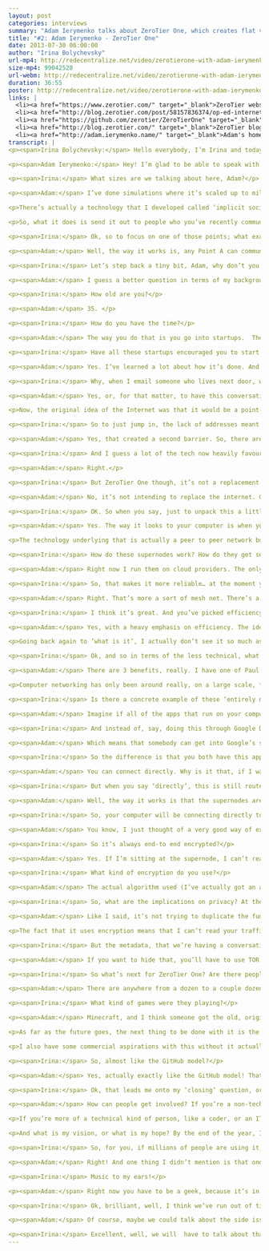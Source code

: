 ```yaml
---
layout: post
categories: interviews
summary: "Adam Ierymenko talks about ZeroTier One, which creates flat virtual Ethernet networks of almost unlimited size. He describes how this lets people experiment with new ways of using networking."
title: "#2: Adam Ierymenko - ZeroTier One"
date: 2013-07-30 06:00:00
author: "Irina Bolychevsky"
url-mp4: http://redecentralize.net/video/zerotierone-with-adam-ierymenko.mp4
size-mp4: 99042528
url-webm: http://redecentralize.net/video/zerotierone-with-adam-ierymenko.webm
duration: 36:55
poster: http://redecentralize.net/video/zerotierone-with-adam-ierymenko.jpg
links: |
  <li><a href="https://www.zerotier.com/" target="_blank">ZeroTier website</a></li>
  <li><a href="http://blog.zerotier.com/post/58157836374/op-ed-internet-centralization-is-not-a-conspiracy" target="_blank">Follow up blog post on centralization causes</a></li>
  <li><a href="https://github.com/zerotier/ZeroTierOne" target="_blank">Github repository</a></li>
  <li><a href="http://blog.zerotier.com/" target="_blank">ZeroTier blog</a></li>
  <li><a href="http://adam.ierymenko.name/" target="_blank">Adam's homepage</a></li>
transcript: |
<p><span>Irina Bolychevsky:</span> Hello everybody, I’m Irina and today I’m talking to Adam Ierymenko, the creator of ZeroTier One. ZeroTier One is a virtual local area network for unlimited users, so you can bring thousands of people under one wireless connection allowing you to share files or play games. I’m really excited to have Adam here today - Hi Adam!</p>

<p><span>Adam Ierymenko:</span> Hey! I’m glad to be able to speak with you! So, to talk a little about what ZeroTier One is, it is, as you said, a virtual private network. The sort of one-liner is ‘literal social networking’. So, the idea is, for example, we’re on a Google Hangout right now and if we wanted to we could invite more people - 5, 6, 7 people - and have a big Google Hangout party with a lot of people viewing. ZeroTier One lets you do something like that, but with a virtual local area network, and it lets you do it up to very, very, very large sizes. Right now it’s in alpha.</p>

<p><span>Irina:</span> What sizes are we talking about here, Adam?</p>

<p><span>Adam:</span> I’ve done simulations where it’s scaled up to millions of users. It uses a peer-to-peer technology so it doesn’t require the network I run to actually handle all of that traffic. It actually causes nodes to connect directly with each other. If you go to blog.ZeroTier.com, there’s an article called ‘how then should it not work?’, which actually talks about what sorts of algorithmic things were done to make a LAN actually scale to these sizes and make it degrade in a way that remains useful and interesting to people. </p>

<p>There’s actually a technology that I developed called ‘implicit social switching’ - which sounds like a mouthful, but what it does in practice is the way an ordinary LAN works is, you send out a broadcast message on the LAN and everybody gets it. Obviously, this can’t work with 10,000,000 people on the same LAN. </p>

<p>So, what it does is send it out to people who you’ve recently communicated with, then it propagates with something called a ‘Graph Exportation Algorithm’ to people who you have recently communicated with. In practice, what this does is, if you and a dozen people are playing the same game on the LAN, then you’re also going to see each other’s iTunes shares. If you disconnect from that game, and everyone visits the same website on the LAN, then you’re going to see the iTunes shares of other people looking at that website. So you don’t waste time automatically configuring a sort of social network that works by craft propagation sort of stuff. I’m not going to go into all of the deep tech…</p>

<p><span>Irina:</span> Ok, so to focus on one of those points; what exactly is the implication of having the people you most recently communicated with? Is that specifically so you have a starting point?</p>

<p><span>Adam:</span> Well, the way it works is, any Point A can communicate to any Point B at any time, so if you have even a million people on the network, everyone can reach everyone else. What I’m referring to here is what I call ‘broadcasts’ which is where your computer will announce for example, that you’re running iTunes and that you have music available, or something like that. And it’s the broadcasts that are handled in this implicit social switching sort of way. It’s a way of… we’re getting into very technical stuff here, high level. It’s a way of scaling things up to very large sizes.</p>

<p><span>Irina:</span> Let’s step back a tiny bit, Adam, why don’t you tell us a little about yourself and how you got to this point. What’s motivated you to build ZeroTier One?</p>

<p><span>Adam:</span> I guess a better question in terms of my background would be ‘what haven’t I done?’. I’ve done startup companies in technology, I’ve done independent startups. I’ve done machine learning, genetic algorithms, artificial intelligence, and network security for the US government. I’ve done biotech. I’ve done loads of different things.</p>

<p><span>Irina:</span> How old are you?</p>

<p><span>Adam:</span> 35. </p>

<p><span>Irina:</span> How do you have the time?</p>

<p><span>Adam:</span> The way you do that is you go into startups.  The average startup has the lifespan of 1-2 years, so when I send my resume out, I have 15 past positions pretty much all of which are out of business. So that’s how you do that. You do it by hopping around between startups. I live in Ashton North Carolina, but I used to live in Boston MA, which is much bigger for startups. I did a lot of that there.</p>

<p><span>Irina:</span> Have all these startups encouraged you to start your own thing?</p>

<p><span>Adam:</span> Yes. I’ve learned a lot about how it’s done. And I guess I’ve gotten kind of ‘seat of the pants MBA’ through that so I have some idea of how it’s done. The reason I created ZeroTier One is that I saw what a lot of people see, which is that I grew up with the Internet. I got on the Internet in 1993 when I was a kid, and watched it develop all the way to what it is now. I watched the capabilities and bandwidth increase. And I’ve seen what a lot of other people see, that it’s becoming more of a top down consumer medium, where you have small numbers of very big companies that own almost all the portals for communication. Almost all of our communication goes through that. I spent a lot of time (going all the way back to 2008) thinking ‘why is that? Why is it that when I want to send you a file I have to go to DropBox?’</p>

<p><span>Irina:</span> Why, when I email someone who lives next door, why does it get routed through America?</p>

<p><span>Adam:</span> Yes, or, for that matter, to have this conversation, why do we have to go to Google and back? So, I started asking these kinds of questions. I don’t actually believe that it’s some kind of ‘conspiracy’ to take the Internet over. I think that - although there might be people who want to do that - that’s not why it’s happening. I think the reason is… I go back to a philosopher of communications who is very well known among a lot of the earlier Internet pioneers. His name is was Marshall Mcluhan. One of his most favourite quotes is ‘The Medium is The Message’ and what that basically means is that things turn into what they are. Things evolve technologically, socially, to match and reflect their structure. If you build a system or medium that has a certain structure, for example radio - the structure of radio is you’ve got one guy sitting in a chair talking into a microphone - the community that’s going to grow up around that is going to look like that. It’s going to be very centralized, very pyramid shaped. If you build a system, you’re going to get a social system that coalesces around it that looks like the system you build. </p>

<p>Now, the original idea of the Internet was that it would be a point-to-point medium, where any computer could contact any computer. Fairly early in the story of that we ran into two problems. One which is currently being remedied is that Internet Protocol Version 4 (IPV4) does not have enough address space to give every single device in the world an address, so we had to introduce this thing called ‘Network Address Translation’ which is why you get a local network, and you don’t have a public IP, you have a private IP. That’s one thing. The other thing is when the Internet opened up (and I remember watching this because I was on the net at the time), all these systems that used to be like a small town where nobody locked the doors... when the internet opened up you had this influx of people (I’ll make an admission - people like me, I was a teenager at the time) who got on the Internet and started hacking things and so there was very quickly a need to implement a lot of security and to start locking doors so everybody got behind firewalls. What that means is that there were very good reasons why these two things were done, but what it did is create a network where it’s very difficult for the leaves of the tree to communicate directly between each other.</p>

<p><span>Irina:</span> So to just jump in, the lack of addresses meant that each device didn’t have its own identity so you couldn’t pinpoint that, or any specific device to connect to directly, so there was this need to route through this central network and servers?</p>

<p><span>Adam:</span> Yes, that created a second barrier. So, there are ways of getting around that. ZeroTier One does some of that but it’s very difficult. It’s very technically complex and difficult to engineer, so in practice what it did is it created a network where the natural tendency is for information to only be able to flow up the tree. If we visualize the tree upside down… it’s only able to flow up the tree to larger and larger nodes, so going back to Mcluhen’s theory of ‘the medium is the message’, then network address translation and firewalls created a medium which inherently favours monopoly, because that’s the easiest way for us to ‘meet’. Google can create a giant branch on the tree which we can both access very easily so it creates a natural tendency for things to actually develop that way. A whole bunch of companies have popped up to exploit this of course, but it’s not that these companies made it this way, it’s that that’s how the system has evolved.</p>

<p><span>Irina:</span> And I guess a lot of the tech now heavily favours it, so it’s very difficult to do things differently?</p>

<p><span>Adam:</span> Right.</p>

<p><span>Irina:</span> But ZeroTier One though, it’s not a replacement for the traditional model, is it? It’s something that sits on top.</p>

<p><span>Adam:</span> No, it’s not intending to replace the internet. Going back to your question, to go full circle, the reason it was created and the intent behind it is to allow people to join networks that are more like the way the internet was intended originally to be, so when you get onto ZeroTier One and you join one of these giant LANs, you’re now on a flat network with all the other users and you can now communicate horizontally between any node and any other node the way you could on the early internet. </p>

<p><span>Irina:</span> OK. So when you say, just to unpack this a little bit more, when you talk about a flat network, do you mean there’s no need to go up the chain of bigger and bigger companies in order to communicate?</p>

<p><span>Adam:</span> Yes. The way it looks to your computer is when you join a LAN (you could even call them GANs - Global area networks), or a ZeroTier One Network, to your computer it looks like you’ve plugged into a LAN with all those other people. So, it looks like that from your computer’s point of view (if you’re a techno-geek, head over to Zerotierone.com and you can follow the link to GitHub and you can download the source, build it and get online right now). Once it’s more mature and out of alpha, I’m going to have apps that you can click and install on your computer with a pretty UI that people who aren’t so geeky can use, but right now if you get online you’ll be able to see other people’s iTunes shares. You’ll be able to play games that run over LANs. Things like that, as if you were all in the same room, even though you could be on different continents. </p>

<p>The technology underlying that is actually a peer to peer network but going back to the question of what ZeroTier One is… It has sort of a defined mission statement. I’m trying to stay on mission with it and not trying to duplicate the functionality of a whole bunch of other things that already exist, for example it’s not Tor and it’s not a privacy tool per se, so it doesn’t give you better privacy than a regular IP address gives you. Also, it’s not exactly a mesh net, so it’s not totally decentralized. The way it works is on what are called ‘supernodes’. These nodes can rapidly find each other and establish communication. Now, it is open source and the supernodes run the exact same code as the other nodes so if you want to take a look at the source code, you’re welcome to do that.</p>

<p><span>Irina:</span> How do these supernodes work? How do they get set up?</p>

<p><span>Adam:</span> Right now I run them on cloud providers. The only thing that’s different about a supernode is that it’s designated as such, and it’s always online, and always online at the same location, and it’s got a lot of bandwidth.</p>

<p><span>Irina:</span> So, that makes it more reliable… at the moment you’re not dependent on all of the users to be online for the network to stay online?</p>

<p><span>Adam:</span> Right. That’s more a sort of mesh net. There’s a theory in computer science called the CAP theorem. If you Google it, you’ll find the wiki page. The CAP theorem deals with databases, but I think there’s a kind of corollary that you can say about computer networks. For computer networks to be able to find each other, they have a characteristic not unlike a database. So I have a, I can’t call it a theorem because I haven’t formally proven it, but I have a conjecture that you have an engineering trade-off where it’s efficiency, security, and decentralization - pick two. I might not be the only person that observation, that may actually be an already known thing.</p>

<p><span>Irina:</span> I think it’s great. And you’ve picked efficiency and security. </p>

<p><span>Adam:</span> Yes, with a heavy emphasis on efficiency. The idea is, is that if you want to get on ZeroTier One and you want to talk to someone else, it pretty much happens instantly. And, there’s a guarantee that if both of you are online, it’s going to pretty much happen instantly. In order to do that, it’s most efficient to have some fixed points that are like anchors. That is kind of always there. Now, it does use encryption, and the encryption is end-to-end, so for example, I can’t read your traffic. Your traffic is actually encrypted, but you and the other party will use those fixed anchors to find each other and establish a direct connection and it happens very quickly. It happens almost as fast as if you just ping a system on the open internet.</p>

<p>Going back again to ‘what is it’, I actually don’t see it so much as a direct decentralization tool in the same way that a meshnet is. Its goal is not to do the same thing as the meshnet in the sense of creating a network that is a mesh that no one can take down because it doesn’t have any centre. There are other really good projects doing that. I look at it more of as a deperimeterization tool, and that term comes from a fellow named Paul Simmons who’s also in the UK. He is more of a corporate IT security and CIO person. When he talks about it, he’s approaching it more from that point of view. What deperimeterization means is getting rid of the firewall, getting rid of network address translation, having devices just occupy a flat network the way they did in the beginning before the internet got big.</p>

<p><span>Irina:</span> Ok, and so in terms of the less technical, what is the benefit of getting rid of the firewall? Why is this a problem?</p>

<p><span>Adam:</span> There are 3 benefits, really. I have one of Paul Simmons’ talks links on the ZeroTier One blog. The benefit that he talks about is agility. Like, right now, if I’m in an office and I want to communicate with a computer in another office, we have to set up all kinds of complicated firewall rules, or VPNs and all sorts of things. It’s really complicated, time-consuming and annoying. So it’s like ‘Oh, so we might as well just use Dropbox!’ That then brings us to the second thing, which is that, with the Internet being built  the way that it is with firewalls in the way, it inherently favours monopolization. And then the third benefit, I think, is enabling us to do new things. </p>

<p>Computer networking has only been around really, on a large scale, for 20 years. I mean, it existed before that, but in a way that most people could use it - for 20 years. I find it really hard to believe that we have done anything more than just scratch the surface of what can be done with computer networks. So, one of my hopes with ZeroTier One is that I’ve created a laboratory where people can install this thing and they can hop on these giant virtual LANs, and they can prototype using the exact same IP networking protocols that they’re used to programming with, but with entirely new things that you can’t even really think about on the open Internet because Firewalls and NAT are in the way and you can never build them.</p>

<p><span>Irina:</span> Is there a concrete example of these ‘entirely new things’?</p>

<p><span>Adam:</span> Imagine if all of the apps that run on your computer, like a Adobe Photoshop, software engineering tools, word processors- all of these things. Imagine if they were able to export a web API almost like the way a lot of large web services do. So, you start up MS Word, and it actually opens a port on your system and makes available an API (application programming interface) where any apps - anywhere in the world, if they had an authorization key from you, could connect to it and interact with it. So, then we could have things like collaborative editing, collaborative debugging of software. I could start up MS Word over here, you could start it up over there, and we could edit the same document. </p>

<p><span>Irina:</span> And instead of, say, doing this through Google Docs (which means sitting on a central server)...</p>

<p><span>Adam:</span> Which means that somebody can get into Google’s systems and spy on you if they wanted to.</p>

<p><span>Irina:</span> So the difference is that you both have this application and the fact that you’re connected through a flat network means that by exposing these API, you can kind of talk to each other in real-time?</p>

<p><span>Adam:</span> You can connect directly. Why is it that, if I want to send you a file- if I’m in North Carolina, and you’re in London- why does the file have to go through California, then all the way back to London? Why can’t I just send it directly? Because everything’s in the way…</p>

<p><span>Irina:</span> But when you say ‘directly’, this is still routed through these supernodes presumably?</p>

<p><span>Adam:</span> Well, the way it works is that the supernodes are just locators. If you get into the technical details of how the protocol works, when you first try to communicate with somebody, it tries to communicate through a supernode. Then, once it finds them, the two nodes use a bunch of sophisticated network protocols to do what’s called NAT traversal, where they establish a direct connection. What happens is, you’re only communicating through the supernode for about 3 seconds. If you ping someone, you can actually see this happen. You can see the ping time drop and the reason that happens is you’re no longer going through the supernode.</p>

<p><span>Irina:</span> So, your computer will be connecting directly to my computer?</p>

<p><span>Adam:</span> You know, I just thought of a very good way of explaining it. It’s kind of like DNS. The way DNS works is, instead of having to memorize numerical IP addresses, I can enter Google.com and it just looks up where Google is, and I go there. This is kind of like that. If I want to communicate with your computer, first we go through the supernode, then the supernode lets us find each other's actual locations. Once we find this, we can just connect directly. </p>

<p><span>Irina:</span> So it’s always end-to end encrypted?</p>

<p><span>Adam:</span> Yes. If I’m sitting at the supernode, I can’t read your traffic. I just see a bunch of encrypted stuff go back and forth. I do know that you’re talking, but I don’t know what you’re talking about. </p>

<p><span>Irina:</span> What kind of encryption do you use?</p>

<p><span>Adam:</span> The actual algorithm used (I’ve actually got an article on the wiki about that), is something called elliptic curve Diffie-Hellman to do the key-change, and it uses an algorithm called Salsa-20 with a 256-bit key. If you go to the wiki, I’ve got links to the algorithms. The wiki doesn’t have much on it right now but it has something called a Deep Technical FAQ, which right now is the only section that’s about encryption because people were asking me about that. So, go to wiki.zerotier.com, and you can read all about it.</p>

<p><span>Irina:</span> So, what are the implications on privacy? At the moment ZeroTier One doesn’t have any private networks, so everyone’s essentially on the same network, which is public. What implications does that have?</p>

<p><span>Adam:</span> Like I said, it’s not trying to duplicate the functionality of other tools. So, if you want something that totally hides your location on the Internet, and you want to have strong privacy, then you should check out something like TOR, or I2P, or something like that. This doesn’t require that you identify yourself. You don’t have to make an account on ZeroTier.com if you don’t want to. In fact, it’s in Alpha and there’s no mechanism for making an account yet anyway, so you don’t have to tell me who you are if you don’t want to. But like I say, it doesn’t offer any better privacy protection than just getting on the internet through your ISP. ZeroTier One is more about capability. It’s more about letting you connect and do things in a more flat, many-to-many kind of way than it is about privacy specifically. </p>

<p>The fact that it uses encryption means that I can’t read your traffic so that protects your privacy to some extent.</p>

<p><span>Irina:</span> But the metadata, that we’re having a conversation will be visible?</p>

<p><span>Adam:</span> If you want to hide that, you’ll have to use TOR or something like that.  Then there would be no way to actually locate the node that was communicating. </p>

<p><span>Irina:</span> So what’s next for ZeroTier One? Are there people using it now?</p>

<p><span>Adam:</span> There are anywhere from a dozen to a couple dozen online. The biggest things I’ve noticed people doing are playing games, and listening to each other’s iTunes music shares. Well, I couldn’t see what these people we’re doing, but that’s what they told me.</p>

<p><span>Irina:</span> What kind of games were they playing?</p>

<p><span>Adam:</span> Minecraft, and I think someone got the old, original version of Starcraft running over it, but I’m not sure how they did that. Some people were playing old Quake. Right now, if you download the alpha, there’s only one virtual-LAN which is called Earth and it’s exactly what it sounds like. So when you download and install the alpha, you get dumped onto one virtual-LAN with everyone else.</p>

<p>As far as the future goes, the next thing to be done with it is the ability to create multiple virtual-LANs, so you could go to the website, make an account, and you could create a virtual-LAN for your city, so if you wanted to have a network called ‘London’, you could create that, and people in London could join and they could collaborate, or you could create a network for a certain interest, like Minecraft, or even just a network for yourself (i.e. me and my friends). That’s what I mean by Literal Social Networking. I’ve thought about things like Facebook and Google+ integration where you could install a Facebook plugin and you could have a button that says ‘Join This Person’s Network’, you click it, and you’re now on the network with them.</p>

<p>I also have some commercial aspirations with this without it actually being a startup, so my current thought (this may change depending on how things go), is to charge for the ability to create private, invite-only networks. You can create, join and use public networks for free but if you want to create a network which is invite-only, which is something a lot of businesses might want to do then you have to sign up for a certain amount per month, then you can create these invite-only networks.</p>

<p><span>Irina:</span> So, almost like the GitHub model?</p>

<p><span>Adam:</span> Yes, actually exactly like the GitHub model! That’s my current thought, which may change depending on how the market turns out. My hope is that it will put a little bit of support behind this because I think it’s important that, if decentralized and deparamertrized networking is to actually grow to the point where it can make a difference in the way the internet is structured, I think it’s important that it gets a little bit of money and momentum behind it. People have to eat, and there’s only so much lone hackers can do, and we’re going to have to get some momentum behind this if we’re actually going to do things differently. </p>

<p><span>Irina:</span> Ok, that leads me onto my ‘closing’ question, or set of questions which is, how do people get involved? If people want to help out, or get started, how do they do that? And lastly, what do you dream of in 5, 3 years’ time, what do you want to see?</p>

<p><span>Adam:</span> How can people get involved? If you’re a non-techy person, you could go to zerotier.com and subscribe to the blog, add the blog to your feed-reader. It’s actually a Tumblr hosted blog, so you can follow it there if you want. You can read about it, and I’m going to be posting things to the blog as things develop. </p>

<p>If you’re more of a technical kind of person, like a coder, or an IT person, you can go there and click through to the source code on GitHub. I would love it if people try this out, try to do things with it and post bug-reports if things don’t work. I’m kind of pleased - so far there have been very few very major bugs, but maybe that means not enough people have tried it out because it’s pretty hard to build software that doesn’t have a lot of bugs in it. So tell me where the bugs are, tell me where there are issues on GitHub. If you want to chip-in to the code base, you can. It right now has a big development tree going on. There’s one that’s my Dev branch which is quite ahead of the existing branch where I’m adding automatic configuration of multiple networks, so the next thing that’s going to happen is, the website is going to get a sign-up button which you can click and create accounts, set up networks and all that kind of thing. </p>

<p>And what is my vision, or what is my hope? By the end of the year, I hope to have it in BETA, and I hope to have some actual paid subscribers actually using this. Then, I’m debating back and forth whether I want to continue to bootstrap it, or go for something like Kickstarter or angel investment. I haven’t decided yet, but I may try to go for something like that. But in terms of features, especially if I can get a little support behind it, the next steps would be Geo-awareness. So, what would happen if you wanted to be on a LAN with everyone within 100 miles of you? You could do all sorts of cool things like that which I think would be both very fun for people, for example, ‘Oh a LAN for everyone within one mile of me - I can see all my neighbours!’, and also it would be interesting in terms of developing entirely new kinds of things which we can do with networks, because a lot of people when I read about people getting away from the centralized model, people are thinking ‘oh, we need to compete with Facebook, we need to compete with Google’, but I’m actually more interested in looking at what can we do that’s never been done before? What can we do that’s totally new, because like I said, I find it really hard to believe that the web, and websites are the only thing you can do with a computer network.</p>

<p><span>Irina:</span> So, for you, if millions of people are using it, people could find new and inventive ways, to collaborate, communicate and work together, and it’s not going to be ruled by the central network like it is at the moment?. </p>

<p><span>Adam:</span> Right! And one thing I didn’t mention is that one of my goals with this that I want this to be very easy for people to use. When it goes into BETA, it’s going to be an app that you can just install on your computer, it has a graphical user interface, and you can click ‘join network’ and you’re on. That’s it. </p>

<p><span>Irina:</span> Music to my ears!</p>

<p><span>Adam:</span> Right now you have to be a geek, because it’s in source-code form, but you won’t have to be a geek when it’s in BETA or live.</p>

<p><span>Irina:</span> Ok, brilliant, well, I think we’ve run out of time, so Adam, thank you so much for your time. This has been fascinating for me, and I hope for other people. Hopefully we will catch up with you soon and see how it’s all going.</p>

<p><span>Adam:</span> Of course, maybe we could talk about the side issue of ‘what could we do with flat networks?’ because I have some ideas there too. I guess that’s one of my long-term dreams. If this kind of thing could get more momentum, then I could develop more stuff that really leverages what you can do with flat networks.</p>

<p><span>Irina:</span> Excellent, well, we will  have to talk about that, then!</p>
---
```


